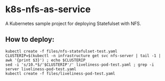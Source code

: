 # k8s-nfs-as-service

A Kubernetes sample project for deploying Statefulset with NFS.

## How to deploy:

```
kubectl create -f files/nfs-statefulset-test.yaml
CLUSTERIP=$(kubectl -n infrastructure get svc nfs-server | tail -1 | awk '{print $3}') ; echo $CLUSTERIP
sed -i 's/10.*$/'$CLUSTERIP'/' liveliness-pod-test.yaml ; grep -i server liveliness-pod-test.yaml
kubectl create -f files/liveliness-pod-test.yaml
```
